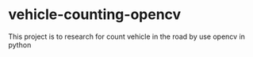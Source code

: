 # vehicle-counting-opencv
This project is to research for count vehicle in the road by use opencv in python
